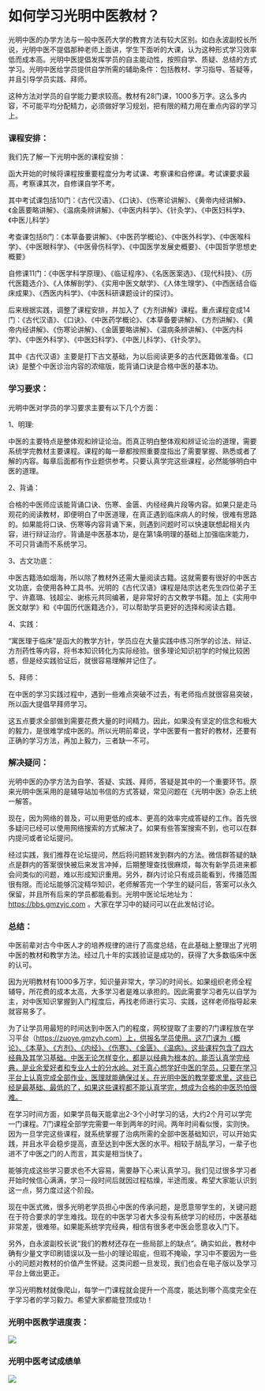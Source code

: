 # **如何学习光明中医教材？**

光明中医的办学方法与一般中医药大学的教育方法有较大区别。如白永波副校长所说，光明中医不提倡那种老师上面讲，学生下面听的大课，认为这种形式学习效率低而成本高。光明中医提倡发挥学员的自主能动性，按照自学、质疑、总结的方式学习。光明中医给学员提供自学所需的辅助条件：包括教材、学习指导、答疑等，并且引导学员实践、拜师。

这种方法对学员的自学能力要求较高。教材有28门课，1000多万字。这么多内容，不可能平均分配精力，必须做好学习规划，把有限的精力用在重点内容的学习上。 

### 课程安排：

我们先了解一下光明中医的课程安排：

函大开始的时候将课程按重要程度分为考试课、考察课和自修课。考试课要求最高，考察课其次，自修课自学不考。

其中考试课包括10门：《古代汉语》、《口诀》、《伤寒论讲解》、《黄帝内经讲解》、《金匮要略讲解》、《温病条辨讲解》、《中医内科学》、《针灸学》、《中医妇科学》、《中医儿科学》

考查课包括8门：《本草备要讲解》、《中医药学概论》、《中医外科学》、《中医喉科学》、《中医眼科学》、《中医骨伤科学》、《中国医学发展史概要》、《中国哲学思想史概要》

自修课11门：《中医学科学原理》、《临证程序》、《名医医案选》、《现代科技》、《历代医籍选介》、《人体解剖学》、《实用中医文献学》、《人体生理学》、《中西医结合临床成果》、《西医内科学》、《中医科研课题设计的探讨》。

后来根据实践，调整了课程安排，并加入了《方剂讲解》课程。重点课程变成14门：《古代汉语》、《口诀》、《中医药学概论》、《本草备要讲解》、《方剂讲解》、《黄帝内经讲解》、《伤寒论讲解》、《金匮要略讲解》、《温病条辨讲解》、《中医内科学》、《中医外科学》、《中医妇科学》、《中医儿科学》、《针灸学》。

其中《古代汉语》主要是打下古文基础，为以后阅读更多的古代医籍做准备。《口诀》是整个中医诊治内容的浓缩版，能背诵口诀是合格中医的基本功。

### 学习要求：

光明中医对学员的学习要求主要有以下几个方面：

1、明理:

中医的主要特点是整体观和辨证论治。而真正明白整体观和辨证论治的道理，需要系统学完教材主要课程。课程的每一章都按照重要度指出了需要掌握、熟悉或者了解的内容。每章后面都有作业题供参考。只要认真学完这些课程，必然能够明白中医的道理。

2、背诵：

合格的中医师应该能背诵口诀、伤寒、金匮、内经经典片段等内容。如果只是走马观花的阅读教材，即便明白了中医道理，在真正遇到临床病人的时候，很难有思路的。如果能将口诀、伤寒等内容背诵下来，则遇到问题时可以快速联想起相关内容，进行辩证治疗。背诵是中医基本功，是在第1条明理的基础上加强临床能力，不可只背诵而不系统学习。

3、古文功底：

中医古籍浩如烟海，所以除了教材外还需大量阅读古籍。这就需要有很好的中医古文功底，会使用各种工具书。光明的《古代汉语》课程是陆宗达老先生四位弟子王宁、许嘉璐、钱超尘、谢栋元共同编著，是非常好的古文教学书籍。加上《实用中医文献学》和《中国历代医籍选介》，可以帮助学员更好的选择和阅读古籍。

4、实践：

“寓医理于临床”是函大的教学方针，学员应在大量实践中练习所学的诊法、辩证、方剂药性等内容，将书本知识转化为实际经验。很多理论知识初学的时候比较困惑，但是经实践验证后，就很容易理解并记住了。

5、拜师：

在中医的学习实践过程中，遇到一些难点突破不过去，有老师指点就很容易突破，所以函大提倡早拜师学习。


这五点要求全部做到需要花费大量的时间精力。因此，如果没有坚定的信念和极大的毅力，是很难学成中医的。所以光明前辈说，学中医要有一套好的教材，还要有正确的学习方法，再加上毅力，三者缺一不可。

### 解决疑问：

光明中医的办学方法为自学、答疑、实践、拜师，答疑是其中的一个重要环节。原来光明中医采用的是辅导站加书信的方式答疑，常见问题在《光明中医》杂志上统一解答。

现在，因为网络的普及，可以用更低的成本、更高的效率完成答疑的工作。首先很多疑问已经可以使用网络搜索的方式解决了。如果有些答案搜索不到，也可以在群内提问或者论坛提问。

经过实践，我们推荐在论坛提问，然后将问题转发到群内的方法。微信群答疑的缺点是群内的答案很快被后来发言冲掉，后期整理查找很麻烦，每次有新学员进来都会问类似的问题，难以形成知识重用。另外，群内讨论只有成员能看到，传播范围很有限。而论坛能够沉淀精华知识，老师解答完一个学生的疑问后，答案可以永久保留，并且所有后来的学员都能看到。光明中医论坛地址为：https://bbs.gmzyjc.com 。大家在学习中的疑问可以在此发帖讨论。

### 总结：

中医前辈对古今中医人才的培养规律的进行了高度总结，在此基础上整理出了光明中医的教材和教学方法。经过几十年的实践验证是成功的，获得了大多数临床中医的认可。

因为光明教材有1000多万字，知识量非常大，学习的时间长。如果组织老师全程辅导，所花费的成本太高，大多学习者是难以承担的。因此需要学习者先以自学为主，对中医知识掌握到入门程度后，再找老师进行实习、实践，这样老师指导起来就容易多了。

为了让学员用最短的时间达到中医入门的程度，网校提取了主要的7门课程放在学习平台（https://zuoye.gmzyh.com）上，供报名学员使用。这7门课为《概论》、《本草》、《方剂》、《内经》、《伤寒》、《金匮》、《温病》。这些课程包含了四大经典及其学习基础。中医无论怎样变化，都是以经典为根本的。能否认真学完经典，是业余爱好者和专业人士的分水岭。对于真心想学好中医的学员，只要在学习平台上认真完成全部作业，医理就能确保过关。在光明中医的教学要求里，这些已经是最基础、最低的了，如果这些课程都不能认真学完，想成为合格的中医恐怕很难。

在学习时间方面，如果学员每天能拿出2-3个小时学习的话，大约2个月可以学完一门课程。7门课程全部学完需要一年到两年的时间。两年时间看似慢，实则快。因为一旦学完这些课程，就系统掌握了治病所需的全部中医基础知识，可以开始实践，并且水平会稳步提高，直至达到中医大医的水平。相较于胡乱学习，一辈子也进不了中医之门的人而言，其实是相当快了。

能够完成这些学习要求也不大容易，需要静下心来认真学习。我们见过很多学习者开始时候信心满满，学习一段时间后就因过程枯燥，半途而废。希望大家能认识到这一点，努力度过这个阶段。

现在中医式微，很多光明老学员担心中医的传承问题，是愿意带学生的，关键问题在于符合要求的学生难找。现在的中医学习者大多没有系统学习的经历，中医基础非常差，很难带。如果能系统学完经典，相信有很多老中医会愿意收入门下。 

另外，白永波副校长说“我们的教材还存在一些局部上的缺点”。确实如此，教材中确有少量文字印刷错误以及一些小的理论瑕疵，但瑕不掩瑜，学习中不要因为一些小的问题对教材的价值产生怀疑。这类问题一旦发现，我们也会在电子版以及学习平台上做出更正。

学习光明教材就像爬山，每学一门课程就会提升一个高度，能达到哪个高度完全在于学习者的学习毅力。希望大家都能登顶成功！

### 光明中医教学进度表：

![](img/%E8%BF%9B%E5%BA%A6.jpg)



### 光明中医考试成绩单

![](img/考试成绩.jpg)






